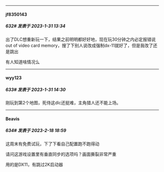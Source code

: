
*****

####  jf8350143  
##### 632#       发表于 2023-1-31 13:34

出了DLC想重新玩一下，结果之前明明都好好地，现在玩30分钟之内必定报错说out of video card memory，搜了下别人说改成强制dx-11就好了，但是我改了还是跳出

有人知道啥情况么 


*****

####  wyy123  
##### 633#       发表于 2023-1-31 14:30

刚玩到第2个地图，死侍这dlc还挺难，主角猎人还不能上场。

*****

####  Beavis  
##### 634#       发表于 2023-2-18 18:59

这周末有免费试玩，下了下看自己配置跑不跑得动

请问这游戏设置里有垂直同步的选项吗？画面撕裂非常严重

用的是DX11，有跳过2K启动器

